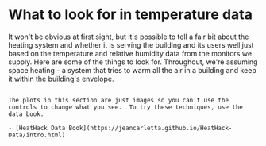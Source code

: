 # What to look for in temperature data

It won't be obvious at first sight, but it's possible to tell a fair bit about the heating system and whether it is serving the building and its users well just based on the temperature and relative humidity data from the monitors we supply.  Here are some of the things to look for.  Throughout, we're assuming space heating - a system that tries to warm all the air in a building and keep it within the building's envelope.

```{admonition} Hint

The plots in this section are just images so you can't use the controls to change what you see.  To try these techniques, use the data book.

- [HeatHack Data Book](https://jeancarletta.github.io/HeatHack-Data/intro.html)
```

